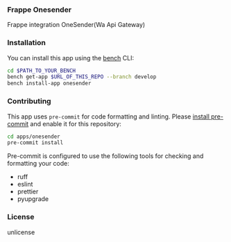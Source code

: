 ### Frappe Onesender

Frappe integration OneSender(Wa Api Gateway)

### Installation

You can install this app using the [bench](https://github.com/frappe/bench) CLI:

```bash
cd $PATH_TO_YOUR_BENCH
bench get-app $URL_OF_THIS_REPO --branch develop
bench install-app onesender
```

### Contributing

This app uses `pre-commit` for code formatting and linting. Please [install pre-commit](https://pre-commit.com/#installation) and enable it for this repository:

```bash
cd apps/onesender
pre-commit install
```

Pre-commit is configured to use the following tools for checking and formatting your code:

- ruff
- eslint
- prettier
- pyupgrade

### License

unlicense
